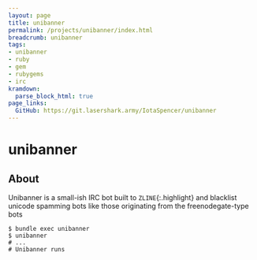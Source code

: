 ```yaml
---
layout: page
title: unibanner
permalink: /projects/unibanner/index.html
breadcrumb: unibanner
tags:
- unibanner
- ruby
- gem
- rubygems
- irc
kramdown:
  parse_block_html: true
page_links:
  GitHub: https://git.lasershark.army/IotaSpencer/unibanner
---
```


# unibanner

## About

Unibanner is a small-ish IRC bot built to `ZLINE`{:.highlight} and blacklist
  unicode spamming bots like those originating from the freenodegate-type bots


```shell
$ bundle exec unibanner
$ unibanner
# ...
# Unibanner runs
```
